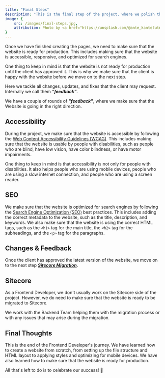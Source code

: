 ```yaml
---
title: "Final Steps"
description: "This is the final step of the project, where we polish the page and make sure it's ready for production."
image: {
    src: /images/final-steps.jpg,
    attribution: Photo by <a href="https://unsplash.com/@ante_kante?utm_source=unsplash&utm_medium=referral&utm_content=creditCopyText">Ante Hamersmit</a> on <a href="https://unsplash.com/photos/5GbN2LeeoyY?utm_source=unsplash&utm_medium=referral&utm_content=creditCopyText">Unsplash</a>
}
---
```


Once we have finished creating the pages, we need to make sure that the website is ready for production. This includes making sure that the website is accessible, responsive, and optimized for search engines.

One thing to keep in mind is that the website is not ready for production until the client has approved it. This is why we make sure that the client is happy with the website before we move on to the next step.

Here we tackle all changes, updates, and fixes that the client may request. Internally we call them ***"feedback"***. 

We have a couple of rounds of ***"feedback"***, where we make sure that the Website is going in the right direction.

## Accessibility
During the project, we make sure that the website is accessible by following the <a href="https://www.w3.org/WAI/standards-guidelines/wcag/" target="_blank">Web Content Accessibility Guidelines (WCAG)</a>. This includes making sure that the website is usable by people with disabilities, such as people who are blind, have low vision, have color blindness, or have motor impairments.

One thing to keep in mind is that accessibility is not only for people with disabilities. It also helps people who are using mobile devices, people who are using a slow internet connection, and people who are using a screen reader.

## SEO
We make sure that the website is optimized for search engines by following the <a href="https://en.wikipedia.org/wiki/Search_engine_optimization" target="_blank">Search Engine Optimization (SEO)</a> best practices. This includes adding the correct metadata to the website, such as the title, description, and keywords. We also make sure that the website is using the correct HTML tags, such as the `<h1>` tag for the main title, the `<h2>` tag for the subheadings, and the `<p>` tag for the paragraphs.

## Changes & Feedback
Once the client has approved the latest version of the website, we move on to the next step ***[Sitecore Migration](#sitecore)***.

## Sitecore
As a Frontend Developer, we don't usually work on the Sitecore side of the project. However, we do need to make sure that the website is ready to be migrated to Sitecore.

We work with the Backend Team helping them with the migration process or with any issues that may arise during the migration.

## Final Thoughts
This is the end of the Frontend Developer's journey. We have learned how to create a website from scratch, from setting up the file structure and HTML layout to applying styles and optimizing for mobile devices. We have also learned how to make sure that the website is ready for production.

All that's left to do is to celebrate our success! 🎉